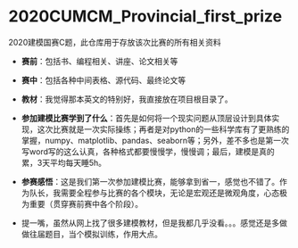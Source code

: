 # 2020CUMCM_Provincial_first_prize
2020建模国赛C题，此仓库用于存放该次比赛的所有相关资料

- **赛前**：包括书、编程相关、讲座、论文相关等
- **赛中**：包括各种中间表格、源代码、最终论文等
- **教材**：我觉得那本英文的特别好，我直接放在项目根目录了。
- **参加建模比赛学到了什么**：首先是如何将一个现实问题从顶层设计到具体实现，这次比赛就是一次实际操练；再者是对python的一些科学库有了更熟练的掌握，numpy、matplotlib、pandas、seaborn等；另外，差不多也是第一次写word写的这么认真，各种格式都要慢慢学，慢慢调；最后，建模是真的累，3天平均每天睡5h。
- **参赛感悟**：这是我们第一次参加建模比赛，能够拿到省一，感觉也不错了。作为队长，我需要全程参与比赛的各个模块，无论是宏观还是微观角度，心态极为重要（贯穿赛前赛中各个阶段）。

- 提一嘴，虽然从网上找了很多建模教材，但是我都几乎没看。。。感觉还是多做做往届题目，当个模拟训练，作用大点。
